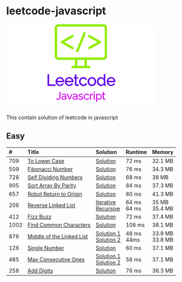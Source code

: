 # leetcode-javascript

![LogoMakr_1PDRDt_1](LogoMakr_1PDRDt_1.png)

This contain solution of leetcode in javascript

## Easy

| #    | Title                                                                                 | Solution                                                                                       | Runtime          | Memory               |
|:-----|:--------------------------------------------------------------------------------------|:-----------------------------------------------------------------------------------------------|:-----------------|:---------------------|
| 709  | [To Lower Case](https://leetcode.com/problems/to-lower-case/)                         | [Solution](to_lower_case.js)                                                                   | 72 ms            | 32.1 MB              |
| 509  | [Fibonacci Number](https://leetcode.com/problems/fibonacci-number/)                   | [Solution](fibonacci_number.js)                                                                | 76 ms            | 34.3 MB              |
| 728  | [Self Dividing Numbers](https://leetcode.com/problems/self-dividing-numbers/)         | [Solution](self_dividing_numbers.js)                                                           | 68 ms            | 38 MB                |
| 905  | [Sort Array By Parity](https://leetcode.com/problems/sort-array-by-parity/)           | [Solution](sort_array_by_parity.js)                                                            | 84 ms            | 37.3 MB              |
| 657  | [Robot Return to Origin](https://leetcode.com/problems/robot-return-to-origin/)       | [Solution](robot_return_to_origin.js)                                                          | 80 ms            | 41.3 MB              |
| 206  | [Reverse Linked List](https://leetcode.com/problems/reverse-linked-list/)             | [Iterative](reverse_linked_list_iterative.js)<br>[Recursive](reverse_linked_list_recursive.js) | 64 ms <br> 64 ms | 35 MB <br> 35.4 MB   |
| 412  | [Fizz Buzz](https://leetcode.com/problems/fizz-buzz/)                                 | [Solution](fizz_buzz.js)                                                                       | 72 ms            | 37.4 MB              |
| 1002 | [Find Common Characters](https://leetcode.com/problems/find-common-characters/)       | [Solution](find_common_characters.js)                                                          | 108 ms           | 38.1 MB              |
| 876  | [Middle of the Linked List](https://leetcode.com/problems/middle-of-the-linked-list/) | [Solution 1](middle_of_the_linked_list.js) <br>[Solution 2](middle_of_the_linked_list_2.js)    | 48 ms <br> 44ms  | 33.9 MB <br> 33.8 MB |
| 126  | [Single Number](https://leetcode.com/problems/single-number/)                         | [Solution](single_number.js)                                                                   | 60 ms            | 37.1 MB              |
| 485  | [Max Consecutive Ones](https://leetcode.com/problems/max-consecutive-ones/)           | [Solution 1](max_consecutive_ones.js)   <br>  [Solution 2](max_consecutive_ones_2.js)          | 56 ms            | 37.1 MB              |
| 258  | [ Add Digits](https://leetcode.com/problems/add-digits/)                              | [Solution](add_digits.js)                                                                      | 76 ms            | 36.3 MB              |
